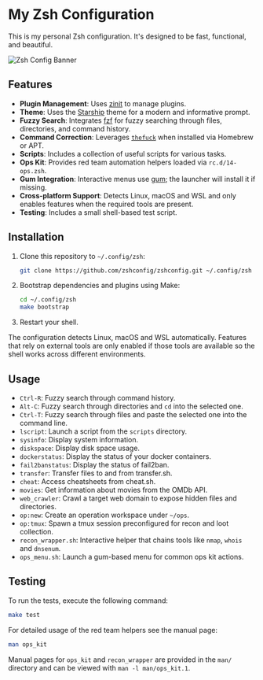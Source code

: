 # My Zsh Configuration

This is my personal Zsh configuration. It's designed to be fast, functional, and beautiful.

![Zsh Config Banner](./https://github.com/Rival89/zshconfig/blob/main/ZSH-CONFIGbanner.png)



## Features

*   **Plugin Management**: Uses [zinit](https://github.com/zdharma-continuum/zinit) to manage plugins.
*   **Theme**: Uses the [Starship](https://starship.rs/) theme for a modern and informative prompt.
*   **Fuzzy Search**: Integrates [fzf](https://github.com/junegunn/fzf) for fuzzy searching through files, directories, and command history.
*   **Command Correction**: Leverages [`thefuck`](https://github.com/nvbn/thefuck) when installed via Homebrew or APT.
*   **Scripts**: Includes a collection of useful scripts for various tasks.
*   **Ops Kit**: Provides red team automation helpers loaded via `rc.d/14-ops.zsh`.
*   **Gum Integration**: Interactive menus use [gum](https://github.com/charmbracelet/gum); the launcher will install it if missing.
*   **Cross‑platform Support**: Detects Linux, macOS and WSL and only enables features when the required tools are present.
*   **Testing**: Includes a small shell-based test script.

## Installation

1.  Clone this repository to `~/.config/zsh`:
    ```bash
    git clone https://github.com/zshconfig/zshconfig.git ~/.config/zsh
    ```
2.  Bootstrap dependencies and plugins using Make:
    ```bash
    cd ~/.config/zsh
    make bootstrap
    ```
3.  Restart your shell.

The configuration detects Linux, macOS and WSL automatically. Features that rely on
external tools are only enabled if those tools are available so the shell works
across different environments.

## Usage

*   `Ctrl-R`: Fuzzy search through command history.
*   `Alt-C`: Fuzzy search through directories and `cd` into the selected one.
*   `Ctrl-T`: Fuzzy search through files and paste the selected one into the command line.
*   `lscript`: Launch a script from the `scripts` directory.
*   `sysinfo`: Display system information.
*   `diskspace`: Display disk space usage.
*   `dockerstatus`: Display the status of your docker containers.
*   `fail2banstatus`: Display the status of fail2ban.
*   `transfer`: Transfer files to and from transfer.sh.
*   `cheat`: Access cheatsheets from cheat.sh.
*   `movies`: Get information about movies from the OMDb API.
*   `web_crawler`: Crawl a target web domain to expose hidden files and directories.
*   `op:new`: Create an operation workspace under `~/ops`.
*   `op:tmux`: Spawn a tmux session preconfigured for recon and loot collection.
*   `recon_wrapper.sh`: Interactive helper that chains tools like `nmap`, `whois` and `dnsenum`.
*   `ops_menu.sh`: Launch a gum-based menu for common ops kit actions.

## Testing

To run the tests, execute the following command:

```bash
make test
```

For detailed usage of the red team helpers see the manual page:

```bash
man ops_kit
```

Manual pages for `ops_kit` and `recon_wrapper` are provided in the `man/`
directory and can be viewed with `man -l man/ops_kit.1`.
